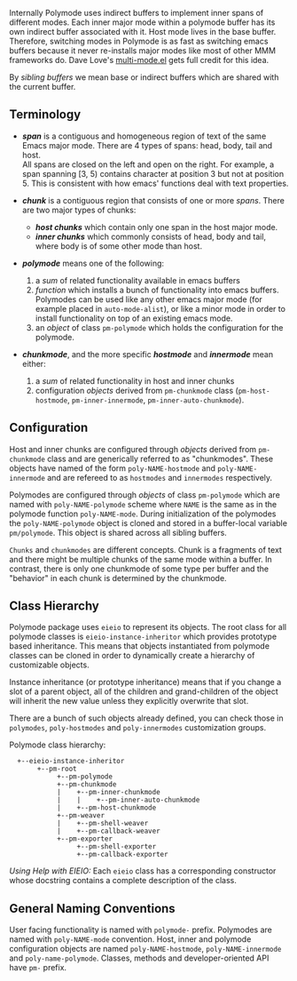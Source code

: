 Internally Polymode uses indirect buffers to implement inner spans of different
modes. Each inner major mode within a polymode buffer has its own indirect
buffer associated with it. Host mode lives in the base buffer. Therefore,
switching modes in Polymode is as fast as switching emacs buffers because it
never re-installs major modes like most of other MMM frameworks do. Dave Love's
[multi-mode.el](http://www.loveshack.ukfsn.org/emacs/multi-mode.el) gets full
credit for this idea.

By _sibling buffers_ we mean base or indirect buffers which are shared with the
current buffer.

## Terminology

  - _**span**_ is a contiguous and homogeneous region of text of the same Emacs
   major mode. There are 4 types of spans: head, body, tail and host. <br> All
   spans are closed on the left and open on the right. For example, a span
   spanning [3, 5) contains character at position 3 but not at position 5. This
   is consistent with how emacs' functions deal with text properties.

 - _**chunk**_ is a contiguous region that consists of one or more _spans_. There
   are two major types of chunks:

    - _**host chunks**_ which contain only one span in the host major mode.
    - _**inner chunks**_ which commonly consists of head, body and tail, where
      body is of some other mode than host.<br>

 - _**polymode**_ means one of the following:

    1. a _sum_ of related functionality available in emacs buffers
    2. _function_ which installs a bunch of functionality into emacs
      buffers. <br> Polymodes can be used like any other emacs major mode (for
      example placed in `auto-mode-alist`), or like a minor mode in order to
      install functionality on top of an existing emacs mode.<br>
    3. an _object_ of class `pm-polymode` which holds the configuration for the
       polymode.

 - _**chunkmode**_, and the more specific _**hostmode**_ and _**innermode**_ mean either:

    1. a _sum_  of related functionality in host and inner chunks
    2. configuration _objects_ derived from `pm-chunkmode` class
       (`pm-host-hostmode`, `pm-inner-innermode`, `pm-inner-auto-chunkmode`).


## Configuration

Host and inner chunks are configured through _objects_ derived from
`pm-chunkmode` class and are generically referred to as "chunkmodes". These
objects have named of the form `poly-NAME-hostmode` and `poly-NAME-innermode`
and are refereed to as `hostmodes` and `innermodes` respectively.

Polymodes are configured through _objects_ of class `pm-polymode` which are
named with `poly-NAME-polymode` scheme where `NAME` is the same as in the
polymode function `poly-NAME-mode`. During initialization of the polymodes the
`poly-NAME-polymode` object is cloned and stored in a buffer-local variable
`pm/polymode`. This object is shared across all sibling buffers.

`Chunks` and `chunkmodes` are different concepts. Chunk is a fragments of text
and there might be multiple chunks of the same mode within a buffer. In
contrast, there is only one chunkmode of some type per buffer and the "behavior"
in each chunk is determined by the chunkmode.


## Class Hierarchy

Polymode package uses `eieio` to represent its objects. The root class for all
polymode classes is `eieio-instance-inheritor` which provides prototype based
inheritance. This means that objects instantiated from polymode classes can be
cloned in order to dynamically create a hierarchy of customizable objects.

Instance inheritance (or prototype inheritance) means that if you change a slot
of a parent object, all of the children and grand-children of the object will
inherit the new value unless they explicitly overwrite that slot.

There are a bunch of such objects already defined, you can check those in
`polymodes`, `poly-hostmodes` and `poly-innermodes` customization groups.

Polymode class hierarchy:

```
  +--eieio-instance-inheritor
       +--pm-root
            +--pm-polymode
            +--pm-chunkmode
            |    +--pm-inner-chunkmode
            |    |    +--pm-inner-auto-chunkmode
            |    +--pm-host-chunkmode
            +--pm-weaver
            |    +--pm-shell-weaver
            |    +--pm-callback-weaver
            +--pm-exporter
                 +--pm-shell-exporter
                 +--pm-callback-exporter
```

*Using Help with EIEIO:* Each `eieio` class has a corresponding constructor
whose docstring contains a complete description of the class.

## General Naming Conventions

User facing functionality is named with `polymode-` prefix. Polymodes are named
with `poly-NAME-mode` convention. Host, inner and polymode configuration objects
are named `poly-NAME-hostmode`, `poly-NAME-innermode` and
`poly-name-polymode`. Classes, methods and developer-oriented API have `pm-`
prefix.
